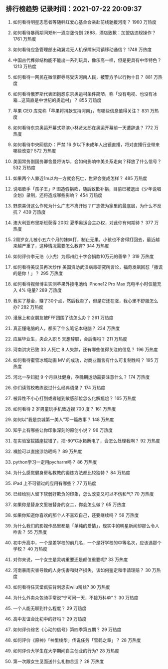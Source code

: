 
## 排行榜趋势 记录时间：2021-07-22 20:09:37
  
  1. 如何看待明星志愿者等随韩红爱心基金会亲赴前线驰援河南？ 1960 万热度
    
  2. 如何看待暴雨期间郑州一酒店涨价到 2888，酒店致歉：加盟店违规操作？ 1761 万热度
    
  3. 如何看待应急管理部出动翼龙无人机保障米河镇移动通信？ 1748 万热度
    
  4. 中国古代榫卯结构能不能出一系列玩具，像乐高一样，但是更具有中华特色？ 1213 万热度
    
  5. 如何看待一网民在微信群辱骂受灾河南人民，被警方予以行拘十日？ 881 万热度
    
  6. 如何看待俄罗斯代表团抱怨东京奥运村条件简陋，称「没有电视、也没有冰箱…这简直是中世纪的奥运村」？ 855 万热度
    
  7. 苹果 CEO 库克称「苹果将捐款支持河南」，有哪些信息值得关注？ 831 万热度
    
  8. 如何看待东京奥运开幕式导演小林贤太郎在奥运开幕前一天遭辞退？ 772 万热度
    
  9. 如何看待中央网信办：严禁 16 岁以下未成年人出镜直播，将对直播行业带来哪些改变? 572 万热度
    
  10. 美国常务副国务卿舍曼将访华，会如何影响中美关系走向？释放了什么信号？ 532 万热度
    
  11. 如果两个人靠近1m以内一方就会死亡，世界会变成怎样？ 485 万热度
    
  12. 说唱歌手「孩子王」P 图造假捐款，随后致歉补捐，目前已被退出《少年说唱企划》录制，还将造成哪些影响？ 454 万热度
    
  13. 野原美伢这么作死为什么广志不离开她？广志做为家里的最底层，为什么不反抗？ 439 万热度
    
  14. 澳大利亚布里斯班获得 2032 夏季奥运会主办权，对此你有何期待？ 377 万热度
    
  15. 2周岁女儿被小五六个月的妹妹打，制止无果，小孩也不舍得打回去，最近越来越严重了，这种情况需要怎么教育? 344 万热度
    
  16. 如何评价李元浩（小虎）为郑州红十字会捐款10万元的善举？ 319 万热度
    
  17. 如何看待美议员再次炒作 美国资助武汉病毒研究所言论，福奇发飙回怼「撒谎的是你！」？ 295 万热度
    
  18. 如何看待视频博主实测苹果外接电池给 iPhone12 Pro Max 充电半小时仅能充入 4% 电量? 289 万热度
    
  19. 我买了基金，赚了30个点，然后我卖了，但是它还在涨，我心里不舒服怎么办? 282 万热度
    
  20. 漫展上和女朋友被FFF团围了该怎么办？ 261 万热度
    
  21. 真正懂电脑的人，都买了什么笔记本电脑？ 234 万热度
    
  22. 应届毕业生，央企入职 5 天想辞职，会后悔吗？ 211 万热度
    
  23. 河南洪灾已致 33 人死亡 8 人失踪，还有哪些值得关注的信息？ 196 万热度
    
  24. 如何看待蜜雪冰城动画 MV 的成功，对商业而言有什么可复制性吗？ 195 万热度
    
  25. 河北一孕妇挺 9 个月巨肚健身，孕晚期运动需要注意什么？ 174 万热度
    
  26. 你们读驾校教练说过什么经典语录？ 174 万热度
    
  27. 被异性不小心打到或者碰到敏感部位怎么化解尴尬？ 165 万热度
    
  28. 如何看待 2 岁男童玩手机致近视 700 度？ 161 万热度
    
  29. 如何以“我是京城第一美人”写一篇故事？ 148 万热度
    
  30. 知乎上有哪些让你印象深刻的原创小说？ 96 万热度
    
  31. 在实验室拔插座拔错了，把-80℃冰箱断电了，会怎么处理我啊？ 92 万热度
    
  32. 裸脸可以直接涂防晒吗？ 89 万热度
    
  33. python学习一定用pycharm吗？ 86 万热度
    
  34. 为什么感觉健身房私教教的锻炼方法都比较独特？ 84 万热度
    
  35. iPad 上不可错过的应用有哪些？ 77 万热度
    
  36. 已经给别人留下软弱好欺负的印象，怎么改变又可以不伤和气? 70 万热度
    
  37. 如果你是替身文里被替身的女二，你会怎么做？ 65 万热度
    
  38. 如果你知道你喜欢的那个人不喜欢自己，还要继续吗？ 59 万热度
    
  39. 为什么我们的影视作品里都是「单纯的爱情」，现实中的明星新闻却那么令人咋舌？ 55 万热度
    
  40. 初中升高中，一个是差学校的前几名，一个是好学校的中等名次，应该选那个学校？ 40 万热度
    
  41. 对你来说，一个女生是灵魂重要还是颜值重要呢? 33 万热度
    
  42. 河南暴雨灾害导致的人身伤害和财产损失，该如何鉴定和申请理赔？ 30 万热度
    
  43. 如何看待任天堂疯狂背刺忠实wiiu粉丝? 30 万热度
    
  44. 为什么外卖众包骑手常说“宁可闲一天，不接万科单”？ 30 万热度
    
  45. 一个人能无聊到什么程度？ 29 万热度
    
  46. 高中友谊会比初中的好吗？ 29 万热度
    
  47. 如何评价综艺《心动的信号》第四季第五期？ 29 万热度
    
  48. 如何评价《原神》「神里绫华」传说任务「雪鹤之章」？ 28 万热度
    
  49. 如何评价大学生在大学期间自主创业的行为? 28 万热度
    
  50. 第一次跟女生见面送什么礼物合适？ 28 万热度
    